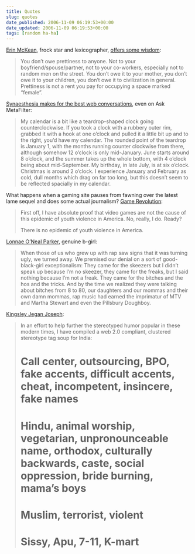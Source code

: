 ```yaml
---
title: Quotes
slug: quotes
date_published: 2006-11-09 06:19:53+00:00
date_updated: 2006-11-09 06:19:53+00:00
tags: [random ha-ha]
---
```

[Erin McKean](http://en.wikipedia.org/wiki/Erin_McKean), frock star and lexicographer, [offers some wisdom](http://www.dressaday.com/2006/10/you-dont-have-to-be-pretty.html):

> You don’t owe prettiness to anyone. Not to your boyfriend/spouse/partner, not to your co-workers, especially not to random men on the street. You don’t owe it to your mother, you don’t owe it to your children, you don’t owe it to civilization in general. Prettiness is not a rent you pay for occupying a space marked “female”.

[Synaesthesia makes for the best web conversations](http://ask.metafilter.com/mefi/45357), even on Ask MetaFilter:

> My calendar is a bit like a teardrop-shaped clock going counterclockwise. If you took a clock with a rubbery outer rim, grabbed it with a hook at one o’clock and pulled it a little bit up and to the right, you’d have my calendar. The rounded point of the teardrop is January 1, with the months running counter clockwise from there, although somehow 12 o’clock is only mid-January. June starts around 8 o’clock, and the summer takes up the whole bottom, with 4 o’clock being about mid-September. My birthday, in late July, is at six o’clock. Christmas is around 2 o’clock. I experience January and February as cold, dull months which drag on far too long, but this doesn’t seem to be reflected spacially in my calendar.

What happens when a gaming site pauses from fawning over the latest lame sequel and does some actual journalism? [Game Revolution](http://www.gamerevolution.com/oldsite/articles/violence/violence.htm):

> First off, I have absolute proof that video games are not the cause of this epidemic of youth violence in America. No, really, I do. Ready?
> 
> There is no epidemic of youth violence in America.

[Lonnae O’Neal Parker](http://www.washingtonpost.com/wp-dyn/content/article/2006/10/13/AR2006101301426_pf.html), genuine b-girl:

> When those of us who grew up with rap saw signs that it was turning ugly, we turned away. We premised our denial on a sort of good-black-girl exceptionalism: They came for the skeezers but I didn’t speak up because I’m no skeezer, they came for the freaks, but I said nothing because I’m not a freak. They came for the bitches and the hos and the tricks. And by the time we realized they were talking about bitches from 8 to 80, our daughters and our mommas and their own damn mommas, rap music had earned the imprimatur of MTV and Martha Stewart and even the Pillsbury Doughboy.

[Kingsley Jegan Joseph](http://kingsley2.com/archives/2006/08/11/the-100-craptop-and-india-tagsoup):

> In an effort to help further the stereotyped humor popular in these modern times, I have compiled a web 2.0 compliant, clustered stereotype tag soup for India:
> 
> # Call center, outsourcing, BPO, fake accents, difficult accents, cheat, incompetent, insincere, fake names
> 
> # Hindu, animal worship, vegetarian, unpronounceable name, orthodox, culturally backwards, caste, social oppression, bride burning, mama’s boys
> 
> # Muslim, terrorist, violent
> 
> # Sissy, Apu, 7-11, K-mart
